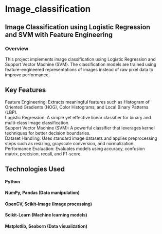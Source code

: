 # Image_classification  
## Image Classification using Logistic Regression and SVM with Feature Engineering  
### Overview  
This project implements image classification using Logistic Regression and Support Vector Machine (SVM). The classification models are trained using feature-engineered representations of images instead of raw pixel data to improve performance.  

## Key Features  
Feature Engineering: Extracts meaningful features such as Histogram of Oriented Gradients (HOG), Color Histograms, and Local Binary Patterns (LBP).  
Logistic Regression: A simple yet effective linear classifier for binary and multi-class image classification.  
Support Vector Machine (SVM): A powerful classifier that leverages kernel techniques for better decision boundaries.    
Dataset Handling: Uses standard image datasets and applies preprocessing steps such as resizing, grayscale conversion, and normalization.  
Performance Evaluation: Evaluates models using accuracy, confusion matrix, precision, recall, and F1-score.  
## Technologies Used  
#### Python
#### NumPy, Pandas (Data manipulation)
#### OpenCV, Scikit-Image (Image processing)
#### Scikit-Learn (Machine learning models)
#### Matplotlib, Seaborn (Data visualization) 
